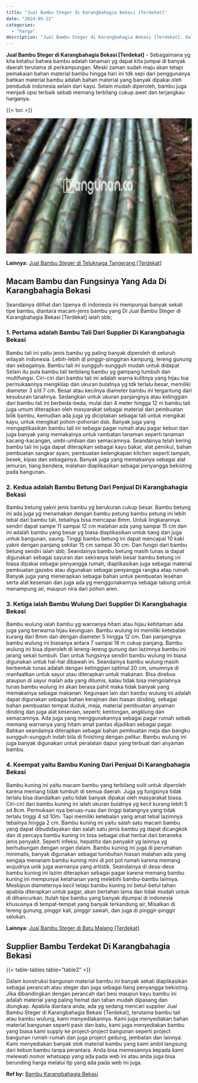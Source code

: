 ```yaml
---
title: "Jual Bambu Steger di Karangbahagia Bekasi [Terdekat]"
date: "2024-05-22"
categories: 
  - "harga"
description: "Jual Bambu Steger di Karangbahagia Bekasi [Terdekat]. Dalam konstruksi bangunan material bambu ini banyak sekali diaplikasikan sebagai perancah atau steger d..."
---
```


**Jual Bambu Steger di Karangbahagia Bekasi \[Terdekat\]** – Sebagaimana yg kita ketahui bahwa bambu adalah tanaman yg dapat kita jumpai di banyak daerah terutama di perkampungan. Meski zaman sudah maju akan tetapi pemakaian bahan material bambu hingga hari ini tdk sepi dari penggunanya bahkan material bambu adalah bahan material yang banyak dipakai oleh penduduk indonesia selain dari kayu. Selain mudah diperoleh, bambu juga menjadi opsi terbaik sebab memang terbilang cukup awet dan terjangkau harganya.

{{< toc >}}

![Jual Bambu Steger di Karangbahagia Bekasi [Terdekat]](/images/jual-bambu-tali-26.png)

**Lainnya:** [Jual Bambu Steger di Teluknaga Tangerang \[Terdekat\]](https://bambu.bangunan.co/jual-bambu-steger-di-teluknaga-tangerang-terdekat/)

## Macam Bambu dan Fungsinya Yang Ada Di Karangbahagia Bekasi

Seandainya dilihat dari tipenya di indonesia ini mempunyai banyak sekali tipe bambu, diantara macam-jenis bambu yang Di Jual Bambu Steger di Karangbahagia Bekasi \[Terdekat\] ialah sbb;

### 1\. Pertama adalah Bambu Tali Dari Supplier Di Karangbahagia Bekasi

Bambu tali ini yaitu jenis bambu yg paling banyak diperoleh di seluruh wilayah indonesia. Lebih-lebih di pinggir-pinggiran kampung, lereng gunung dan sebagainya. Bambu tali ini sungguh-sungguh mudah untuk didapat Selain itu pula bambu tali terbilang bambu yg gampang tumbuh dan multifungsi. Ciri-ciri dari bambu tali ini adalah warna kulitnya yang hijau tua permukaannya mengkilap dan ukuran bulatnya yg tdk terlalu besar, memiliki diameter 3 s/d 7 cm. Besar atau kecilnya diameter bambu ini tergantung dari kesuburan tanahnya. Sedangkan untuk ukuran panjangnya atau ketinggian dari bambu tali ini berbeda-beda, mulai dari 4 meter hingga 12 m bambu tali juga umum diterapkan oleh masyarakat sebagai material dari pembuatan bilik bambu, kemudian ada juga yg diciptakan sebagai tali untuk mengikat kayu, untuk mengikat pohon-pohonan dsb. Banyak juga yang mengaplikasikan bambu tali ini sebagai pagar rumah atau pagar kebun dan juga banyak yang memakainya untuk rambatan tanaman seperti tanaman kacang-kacangan, umbi-umbian dan semacamnya. Seandainya telah kering bambu tali ini juga dapat diterapkan sebagai kayu bakar, alat pemikul, bahan pembuatan sangkar ayam, pembuatan kelengkapan kitchen seperti tampah, besek, kipas dan sebagainya. Banyak juga yang memakainya sebagai alat jemuran, tiang bendera, malahan diaplikasikan sebagai penyangga bekisting pada bangunan.

### 2\. Kedua adalah Bambu Betung Dari Penjual Di Karangbahagia Bekasi

Bambu betung yakni jenis bambu yg berukuran cukup besar. Bambu betung ini ada juga yg menamakan dengan bambu petung bambu petung ini lebih tebal dari bambu tali, tebalnya bisa mencapai 8mm. Untuk lingkarannya sendiri dapat sampe 11 sampai 12 cm malahan ada yang sampai 15 cm dan ini adalah bambu yang besar yg biasa diaplikasikan untuk tiang dan juga untuk bangunan, saung. Tinggi bambu betung ini dapat mencapai 10 kaki yakni dengan panjang sekitar 15 cm sampai 30 cm. Dan fungsi dari bambu betung sendiri ialah sbb; Seandainya bambu betung masih tunas ia dapat digunakan sebagai sayuran dan sekiranya telah besar bambu betung ini biasa dipakai sebagai penyangga rumah, diaplikasikan juga sebagai material pembuatan gazebo atau digunakan sebagai penyangga rangka atap rumah. Banyak juga yang menerapkan sebagai bahan untuk pembuatan lesehan serta alat kesenian dan juga ada yg menggunakannya sebagai tabung untuk menampung air, maupun nira dari pohon aren.

### 3\. Ketiga ialah Bambu Wulung Dari Supplier Di Karangbahagia Bekasi

Bambu wulung ialah bambu yg warnanya hitam atau hijau kehitaman ada juga yang berwarna hijau keunguan. Bambu wulung ini memiliki ketebalan kurang dari 8mm dan dengan diameter 5 hingga 12 cm. Dan panjangnya bambu wulung ini biasanya antara 7 sampai 18 m cukup panjang. Bambu wulung ini bisa diperoleh di lereng-lereng gunung dan lazimnya bambu ini jarang sekali tumbuh. Dan untuk fungsinya sendiri bambu wulung ini biasa digunakan untuk hal-hal dibawah ini. Seandainya bambu wulung masih berbentuk tunas adalah dengan ketinggian optimal 20 cm, umumnya di manfaatkan untuk sayur atau diterapkan untuk makanan. Bisa direbus ataupun di sayur malah ada yang ditumis, kalau tidak bisa mengolahnya tunas bambu wulung ini akan berasa pahit maka tidak banyak yang memakainya sebagai makanan. Kegunaan lain dari bambu wulung ini adalah dapat digunakan sebagai bahan kerajinan dan hiasan dinding, sebagai bahan pembuatan tempat duduk, meja, material pembuatan anyaman dinding dan juga alat kesenian, seperti; kentongan, angklung dan semacamnya. Ada juga yang menggunakannya sebagai pagar rumah sebab memang warnanya yang hitam amat pantas dijadikan sebagai pagar. Bahkan seandainya diterapkan sebagai bahan pembuatan meja dan bangku sungguh-sungguh indah bila di finishing dengan pelitur. Bambu wulung ini juga banyak digunakan untuk peralatan dapur yang terbuat dari anyaman bambu.

### 4\. Keempat yaitu Bambu Kuning Dari Penjual Di Karangbahagia Bekasi

Bambu kuning ini yaitu macam bambu yang terbilang sulit untuk diperoleh karena memang tidak tumbuh di semua daerah. Juga yg fungsinya tidak terlalu bisa diandalkan yaitu tidak banyak dipakai oleh masyarakat biasa. Ciri-ciri dari bambu kuning ini ialah ukuran bulatnya yg kecil kurang lebih 5 sd 8cm. Permukaan nya beruas-ruas dan tinggi batangnya yang tidak terlalu tinggi 4 sd 10m. Tapi memiliki ketebalan yang amat tebal lazimnya tebalnya hingga 2 cm. Bambu kuning ini yaitu salah satu macam bambu yang dapat dibudidayakan dan salah satu jenis bambu yg dapat dicangkok dan di percaya bambu kuning ini bisa sebagai obat herbal dari beraneka jenis penyakit. Seperti infeksi, hepatitis dan penyakit yg lainnya yg berhubungan dengan organ dalam. Bambu kuning ini juga di perumahan minimalis, banyak digunakan sebagai tumbuhan hiasan malahan ada yang sengaja menanam bambu kuning mini di pot pot rumah karena memang wujudnya unik juga warnanya yang artistik. Seandainya di desa-desa bambu kuning ini lazim diterapkan sebagai pagar karena memang bambu kuning ini mempunyai ketahanan yang melebihi bambu-bambu lainnya. Meskipun diameternya kecil tetapi bambu kuning ini betul-betul tahan apabila diterapkan untuk pagar, akan bertahan lama dan tidak mudah untuk di dihancurkan. Itulah tipe bambu yang banyak dijumpai di indonesia khususnya di tempat-tempat yang banyak terkandung air, Misalkan di lereng gunung, pinggir kali, pinggir sawah, dan juga di pinggir-pinggir selokan.

**Lainnya:** [Jual Bambu Steger di Batu Malang \[Terdekat\]](https://bambu.bangunan.co/jual-bambu-steger-di-batu-malang-terdekat/)

## Supplier Bambu Terdekat Di Karangbahagia Bekasi

{{< table-tables table="table2" >}}

Dalam konstruksi bangunan material bambu ini banyak sekali diaplikasikan sebagai perancah atau steger dan juga sebagai tiang penyangga bekisting. Jika dibandingkan dengan perancah dari besi maupun kayu bambu ini adalah material yang paling hemat dan tahan mudah dipasang dan diungkap. Apabila diantara anda, ada yg sedang mencari supplier Jual Bambu Steger di Karangbahagia Bekasi \[Terdekat\], terutama bambu tali atau bambu wulung, kami menyediakannya. Kami juga menyediakan bahan material bangunan seperti pasir dan batu, kami juga menyediakan bambu yang biasa kami supply ke project-project bangunan seperti project bangunan rumah-rumah dan juga project gedung, jembatan dan lainnya. Kami menyediakan banyak stok material bambu yang kami ambil langsung dari kebun bambu tanpa perantara. Anda bisa memesannya kepada kami melewati nomor whatsapp yang ada pada web ini atau anda juga bisa berunding harga melalui tlp yang ada pada web ini juga.

**Ref by:** [Bambu Karangbahagia Bekasi](https://id.wikipedia.org/wiki/Bambu)
